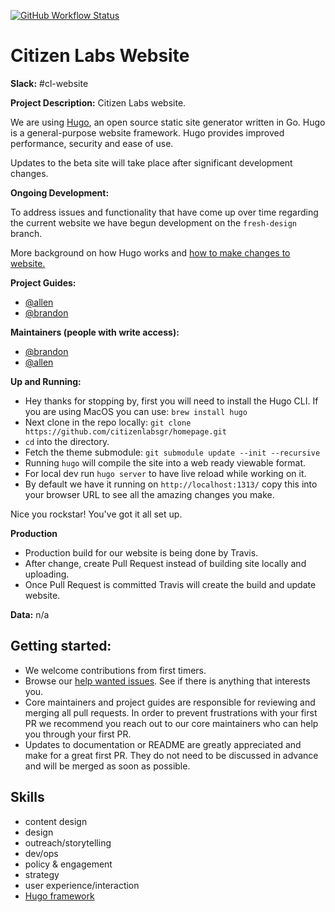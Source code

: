 [![GitHub Workflow Status](https://img.shields.io/github/workflow/status/citizenlabsgr/website/GitHub%20Pages)](https://github.com/citizenlabsgr/website/actions?query=branch%3Amain)

# Citizen Labs Website

**Slack:** #cl-website

**Project Description:**
Citizen Labs website.

We are using [Hugo](https://themes.gohugo.io/), an open source static site generator written in Go. Hugo is a general-purpose website framework. Hugo provides improved performance, security and ease of use.

Updates to the beta site will take place after significant development changes.

**Ongoing Development:**

To address issues and functionality that have come up over time regarding the current website we have begun development on the `fresh-design` branch.

More background on how Hugo works and [how to make changes to website.](contributing.md)

**Project Guides:**
* [@allen](https://citizenlabs.slack.com/messages/@allen/)
* [@brandon](https://citizenlabs.slack.com/messages/@brandon/)

**Maintainers (people with write access):**
* [@brandon](https://citizenlabs.slack.com/messages/@brandon/)
* [@allen](https://citizenlabs.slack.com/messages/@allen/)

**Up and Running:**
* Hey thanks for stopping by, first you will need to install the Hugo CLI. If you are using MacOS you can use: `brew install hugo`
* Next clone in the repo locally: `git clone https://github.com/citizenlabsgr/homepage.git`
* `cd` into the directory.
* Fetch the theme submodule: `git submodule update --init --recursive`
* Running `hugo` will compile the site into a web ready viewable format.
* For local dev run `hugo server` to have live reload while working on it.
* By default we have it running on `http://localhost:1313/` copy this into your browser URL to see all the amazing changes you make.

Nice you rockstar! You've got it all set up.

**Production**
* Production build for our website is being done by Travis.
* After change, create Pull Request instead of building site locally and uploading.
* Once Pull Request is committed Travis will create the build and update website.


**Data:** n/a

## Getting started:
* We welcome contributions from first timers.
* Browse our [help wanted issues](https://waffle.io/citizenlabsgr/homepage). See if there is anything that interests you.
* Core maintainers and project guides are responsible for reviewing and merging all pull requests. In order to prevent frustrations with your first PR we recommend you reach out to our core maintainers who can help you through your first PR.
* Updates to documentation or README are greatly appreciated and make for a great first PR. They do not need to be discussed in advance and will be merged as soon as possible.

## Skills
* content design
* design
* outreach/storytelling
* dev/ops
* policy & engagement
* strategy
* user experience/interaction
* [Hugo framework](https://themes.gohugo.io/)
